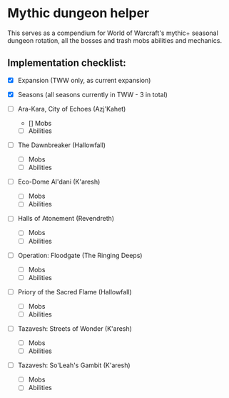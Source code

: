 # Mythic dungeon helper

This serves as a compendium for World of Warcraft's mythic+ seasonal dungeon rotation, all the bosses and trash mobs abilities and mechanics.

## Implementation checklist:

- [x] Expansion (TWW only, as current expansion)

- [x] Seasons (all seasons currently in TWW - 3 in total)

- [ ] Ara-Kara, City of Echoes (Azj'Kahet)
    - [] Mobs
    - [ ] Abilities

- [ ] The Dawnbreaker (Hallowfall)
    - [ ] Mobs
    - [ ] Abilities

- [ ] Eco-Dome Al'dani (K'aresh)
    - [ ] Mobs
    - [ ] Abilities

- [ ] Halls of Atonement (Revendreth)
    - [ ] Mobs
    - [ ] Abilities

- [ ] Operation: Floodgate (The Ringing Deeps)
    - [ ] Mobs
    - [ ] Abilities

- [ ] Priory of the Sacred Flame (Hallowfall)
    - [ ] Mobs
    - [ ] Abilities

- [ ] Tazavesh: Streets of Wonder (K'aresh)
    - [ ] Mobs
    - [ ] Abilities

- [ ] Tazavesh: So'Leah's Gambit (K'aresh)
    - [ ] Mobs
    - [ ] Abilities
